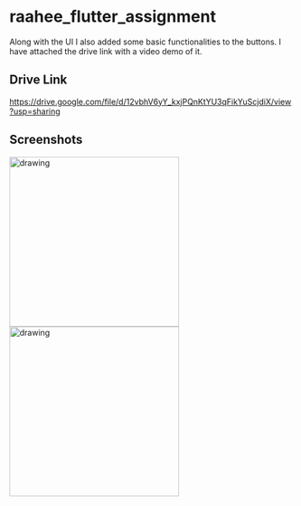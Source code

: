 # raahee_flutter_assignment

Along with the UI I also added some basic functionalities to the buttons. I have attached the drive link with a video demo of it.



## Drive Link
https://drive.google.com/file/d/12vbhV6yY_kxjPQnKtYU3qFikYuScjdiX/view?usp=sharing

## Screenshots

<p float="left">
<img src="https://user-images.githubusercontent.com/55028063/127744897-96f2eea0-ea52-430f-9398-ed56e455028b.jpg" alt="drawing" width="300"/>
<img src="https://user-images.githubusercontent.com/55028063/127744898-4dac4d51-9905-462e-960a-8c20eacb39e5.jpg" alt="drawing" width="300"/>
</p>

